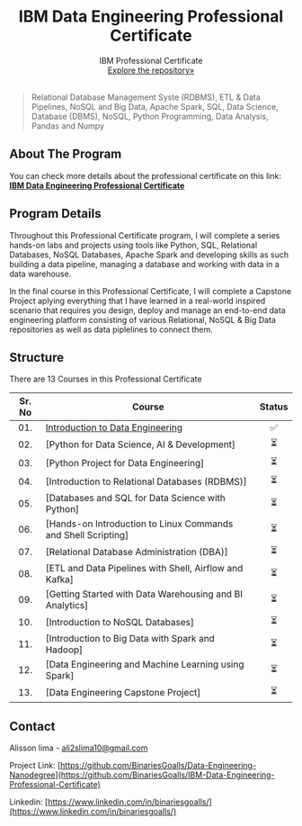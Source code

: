 <p align="center">
 </a>
 <h1 align="center">IBM Data Engineering Professional Certificate</h1>
 <p align="center">
  IBM Professional Certificate
  <br />
  <a href=https://github.com/BinariesGoalls/IBM-Data-Engineering-Professional-Certificate>Explore the repository»</strong></a>
  <br />
  <br />
 </p>

</p>

> Relational Database Management Syste (RDBMS), ETL & Data Pipelines, NoSQL and Big Data, Apache Spark, SQL, Data Science, Database (DBMS), NoSQL, Python Programming, Data Analysis, Pandas and Numpy

<!-- ABOUT THE PROJECT -->

## About The Program

You can check more details about the professional certificate on this link: <a href=https://www.coursera.org/professional-certificates/ibm-data-engineer><strong>IBM Data Engineering Professional Certificate</strong></a>

## **Program Details**

Throughout this Professional Certificate program, I will complete a series hands-on labs and projects using tools like Python, SQL, Relational Databases, NoSQL Databases, Apache Spark and developing skills as such building a data pipeline, managing a database and working with data in a data warehouse.

In the final course in this Professional Certificate, I will complete a Capstone Project aplying everything that I have learned in a real-world inspired scenario that requires you design, deploy and manage an end-to-end data engineering platform consisting of various Relational, NoSQL & Big Data repositories as well as data piplelines to connect them.

## **Structure**

There are 13 Courses in this Professional Certificate

| Sr. No | Course                                                               |Status|
|:------:|----------------------------------------------------------------------------|:--:|
| 01.     | [Introduction to Data Engineering](./Introduction%20to%20Data%20Engineering)|✅|
| 02.     | [Python for Data Science, AI & Development]|⏳| 
| 03.     | [Python Project for Data Engineering]|⏳|
| 04.     | [Introduction to Relational Databases (RDBMS)]|⏳|
| 05.     | [Databases and SQL for Data Science with Python]|⏳| 
| 06.     | [Hands-on Introduction to Linux Commands and Shell Scripting]|⏳|
| 07.     | [Relational Database Administration (DBA)]|⏳|
| 08.     | [ETL and Data Pipelines with Shell, Airflow and Kafka]|⏳|
| 09.     | [Getting Started with Data Warehousing and BI Analytics]|⏳|
| 10.     | [Introduction to NoSQL Databases]|⏳|
| 11.     | [Introduction to Big Data with Spark and Hadoop]|⏳|
| 12.     | [Data Engineering and Machine Learning using Spark]|⏳|
| 13.     | [Data Engineering Capstone Project]|⏳|

<!-- CONTACT -->

## **Contact**

Alisson lima - ali2slima10@gmail.com

Project Link: [https://github.com/BinariesGoalls/Data-Engineering-Nanodegree](https://github.com/BinariesGoalls/IBM-Data-Engineering-Professional-Certificate)

Linkedin: [https://www.linkedin.com/in/binariesgoalls/](https://www.linkedin.com/in/binariesgoalls/)
